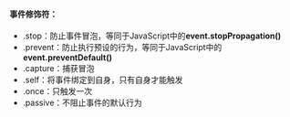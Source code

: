 #### 事件修饰符：

- .stop：防止事件冒泡，等同于JavaScript中的**event.stopPropagation()**
- .prevent：防止执行预设的行为，等同于JavaScript中的**event.preventDefault()**
- .capture：捕获冒泡
- .self：将事件绑定到自身，只有自身才能触发
- .once：只触发一次
- .passive：不阻止事件的默认行为